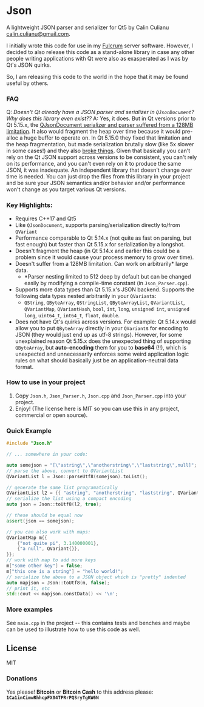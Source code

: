 # Json

A lightweight JSON parser and serializer for Qt5 by Calin Culianu <calin.culianu@gmail.com>.

I initially wrote this code for use in my [Fulcrum](https://github.com/cculianu/Fulcrum) server software. However, I decided to also release this code as a stand-alone library in case any other people writing applications with Qt were also as exasperated as I was by Qt's JSON quirks.

So, I am releasing this code to the world in the hope that it may be found useful by others.

### FAQ

Q: *Doesn't Qt already have a JSON parser and serializer in `QJsonDocument`? Why does this library even exist??*
A: Yes, it does. But in Qt versions prior to Qt 5.15.x, the [QJsonDocument serializer and parser suffered from a 128MB limitation](https://bugreports.qt.io/browse/QTBUG-47629). It also would fragment the heap over time because it would pre-alloc a huge buffer to operate on.  In Qt 5.15.0 they fixed that limitation and the heap fragmentation, but made serialization brutally slow (like 5x slower in some cases!) and they also [broke things](https://bugreports.qt.io/browse/QTBUG-84610). Given that basically you can't rely on the Qt JSON support across versions to be consistent, you can't rely on its performance, and you can't even rely on it to produce the same JSON, it was inadequate.  An independent library that doesn't change over time is needed.  You can just drop the files from this library in your project and be sure your JSON semantics and/or behavior and/or performance won't change as you target various Qt versions.


### Key Highlights:
- Requires C++17 and Qt5
- Like `QJsonDocument`, supports parsing/serialization directly to/from `QVariant`
- Performance comparable to Qt 5.14.x (not quite as fast on parsing, but fast enough) but faster than Qt 5.15.x for serialization by a longshot.
- Doesn't fragment the heap (in Qt 5.14.x and earlier this could be a problem since it would cause your process memory to grow over time).
- Doesn't suffer from a 128MB limitation. Can work on arbitrarily* large data.
  - *Parser nesting limited to 512 deep by default but can be changed easily by modifying a compile-time constant (in `Json_Parser.cpp`).
- Supports more data types than Qt 5.15.x's JSON backend. Supports the following data types nested arbitrarily in your `QVariant`s:
  - `QString`, `QByteArray`, `QStringList`, `QByteArrayList`, `QVariantList`, `QVariantMap`, `QVariantHash`, `bool`, `int`, `long`, `unsigned int`, `unsigned long`, `uint64_t`, `int64_t`, `float`, `double`.
- Does not have Qt's quirks across versions. For example: Qt 5.14.x would allow you to put `QByteArray` directly in your `QVariant`s for encoding to JSON (they would just end up as utf-8 strings).  However, for some unexplained reason Qt 5.15.x does the unexpected thing of supporting `QByteArray`, but **auto-encoding** them for you to **base64** (!!), which is unexpected and unnecessarily enforces some weird application logic rules on what should basically just be an application-neutral data format.

### How to use in your project

1. Copy `Json.h`, `Json_Parser.h`, `Json.cpp` and `Json_Parser.cpp` into your project.
2. Enjoy!  (The license here is MIT so you can use this in any project, commercial or open source).

### Quick Example

```c++
#include "Json.h"

// ... somewhere in your code:

auto somejson = "[\"astring\",\"anotherstring\",\"laststring\",null]";
// parse the above, convert to QVariantList
QVariantList l = Json::parseUtf8(somejson).toList();

// generate the same list programatically
QVariantList l2 = {{ "astring", "anotherstring", "laststring", QVariant{} }};
// serialize the list using a compact encoding
auto json = Json::toUtf8(l2, true);

// these should be equal now
assert(json == somejson);

// you can also work with maps:
QVariantMap m{{
    {"not quite pi", 3.140000001},
    {"a null", QVariant{}},
}};
// work with map to add more keys
m["some other key"] = false;
m["this one is a string"] = "hello world!";
// serialize the above to a JSON object which is "pretty" indented
auto mapjson = Json::toUtf8(m, false);
// print it, etc
std::cout << mapjson.constData() << '\n';
```

### More examples
See `main.cpp` in the project -- this contains tests and benches and maybe can be used to illustrate how to use this code as well.

License
----

MIT

### Donations
Yes please!  **Bitcoin** or **Bitcoin Cash** to this address please: **`1Ca1inCimwRhhcpFX84TPRrPQSryTgKW6N`**
